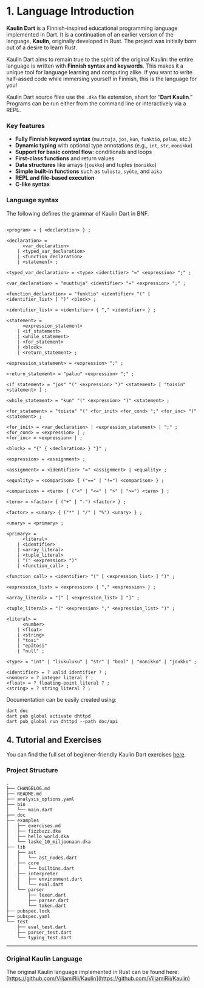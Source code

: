 # 1. Language Introduction

**Kaulin Dart** is a Finnish-inspired educational programming language implemented in Dart. It is a continuation of an earlier version of the language, **Kaulin**, originally developed in Rust. The project was initially born out of a desire to learn Rust.

Kaulin Dart aims to remain true to the spirit of the original Kaulin: the entire language is written with **Finnish syntax and keywords**. This makes it a unique tool for language learning and computing alike. If you want to write half-assed code while immersing yourself in Finnish, this is the language for you!

Kaulin Dart source files use the `.dka` file extension, short for “**Dart Kaulin**.” Programs can be run either from the command line or interactively via a REPL.

### Key features

- **Fully Finnish keyword syntax** (`muuttuja`, `jos`, `kun`, `funktio`, `paluu`, etc.)
- **Dynamic typing** with optional type annotations (e.g., `int`, `str`, `monikko`)
- **Support for basic control flow**: conditionals and loops
- **First-class functions** and return values
- **Data structures** like arrays (`joukko`) and tuples (`monikko`)
- **Simple built-in functions** such as `tulosta`, `syöte`, and `aika`
- **REPL and file-based execution**
- **C-like syntax**

### Language syntax
The following defines the grammar of Kaulin Dart in BNF.

```bnf

<program> = { <declaration> } ;

<declaration> =
      <var_declaration>
    | <typed_var_declaration>
    | <function_declaration>
    | <statement> ;

<typed_var_declaration> = <type> <identifier> "=" <expression> ";" ;

<var_declaration> = "muuttuja" <identifier> "=" <expression> ";" ;

<function_declaration> = "funktio" <identifier> "(" [ <identifier_list> ] ")" <block> ;

<identifier_list> = <identifier> { "," <identifier> } ;

<statement> =
      <expression_statement>
    | <if_statement>
    | <while_statement>
    | <for_statement>
    | <block>
    | <return_statement> ;

<expression_statement> = <expression> ";" ;

<return_statement> = "paluu" <expression> ";" ;

<if_statement> = "jos" "(" <expression> ")" <statement> [ "toisin" <statement> ] ;

<while_statement> = "kun" "(" <expression> ")" <statement> ;

<for_statement> = "toista" "(" <for_init> <for_cond> ";" <for_inc> ")" <statement> ;

<for_init> = <var_declaration> | <expression_statement> | ";" ;
<for_cond> = <expression> | ;
<for_inc> = <expression> | ;

<block> = "{" { <declaration> } "}" ;

<expression> = <assignment> ;

<assignment> = <identifier> "=" <assignment> | <equality> ;

<equality> = <comparison> { ("==" | "!=") <comparison> } ;

<comparison> = <term> { ("<" | "<=" | ">" | ">=") <term> } ;

<term> = <factor> { ("+" | "-") <factor> } ;

<factor> = <unary> { ("*" | "/" | "%") <unary> } ;

<unary> = <primary> ;

<primary> =
      <literal>
    | <identifier>
    | <array_literal>
    | <tuple_literal>
    | "(" <expression> ")"
    | <function_call> ;

<function_call> = <identifier> "(" [ <expression_list> ] ")" ;

<expression_list> = <expression> { "," <expression> } ;

<array_literal> = "[" [ <expression_list> ] "]" ;

<tuple_literal> = "(" <expression> "," <expression_list> ")" ;

<literal> =
      <number>
    | <float>
    | <string>
    | "tosi"
    | "epätosi"
    | "null" ;

<type> = "int" | "liukuluku" | "str" | "bool" | "monikko" | "joukko" ;

<identifier> = ? valid identifier ? ;
<number> = ? integer literal ? ;
<float> = ? floating-point literal ? ;
<string> = ? string literal ? ;

```

Documentation can be easily created using:

```
dart doc
dart pub global activate dhttpd
dart pub global run dhttpd --path doc/api
```



## 4. Tutorial and Exercises

You can find the full set of beginner-friendly Kaulin Dart exercises [here](examples/exercises.md).

### Project Structure

```text
.
├── CHANGELOG.md
├── README.md
├── analysis_options.yaml
├── bin
│   └── main.dart
├── doc
├── examples
│   ├── exercises.md
│   ├── fizzbuzz.dka
│   ├── hello_world.dka
│   └── laske_10_miljoonaan.dka
├── lib
│   ├── ast
│   │   └── ast_nodes.dart
│   ├── core
│   │   └── builtins.dart
│   ├── interpreter
│   │   ├── environment.dart
│   │   └── eval.dart
│   └── parser
│       ├── lexer.dart
│       ├── parser.dart
│       └── token.dart
├── pubspec.lock
├── pubspec.yaml
└── test
    ├── eval_test.dart
    ├── parser_test.dart
    └── typing_test.dart
```

---

### Original Kaulin Language

The original Kaulin language implemented in Rust can be found here:  
[https://github.com/ViljamiRii/Kaulin](https://github.com/ViljamiRii/Kaulin)